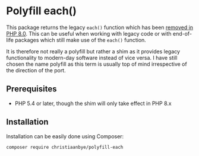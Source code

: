 Polyfill each()
===
This package returns the legacy `each()` function which has been [removed in PHP 8.0](https://www.php.net/manual/en/migration80.incompatible.php). This can be useful when working with legacy code or with end-of-life packages which still make use of the `each()` function.

It is therefore not really a polyfill but rather a shim as it provides legacy functionality to modern-day software instead of vice versa. I have still chosen the name polyfill as this term is usually top of mind irrespective of the direction of the port.

Prerequisites
---
* PHP 5.4 or later, though the shim will only take effect in PHP 8.x

Installation
---
Installation can be easily done using Composer:

```shell
composer require christiaanbye/polyfill-each
```

